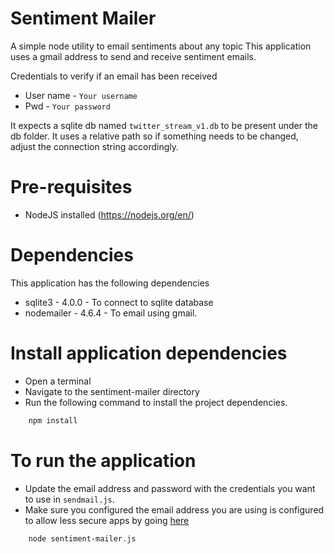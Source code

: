 # Sentiment Mailer
A simple node utility to email sentiments about any topic
This application uses a gmail address to send and receive sentiment emails.

Credentials to verify if an email has been received
* User name - `Your username`
* Pwd       - `Your password`

It expects a sqlite db named `twitter_stream_v1.db` to be present under the db folder.
It uses a relative path so if something needs to be changed, adjust the connection string accordingly.

# Pre-requisites
* NodeJS installed (https://nodejs.org/en/)

# Dependencies
This application has the following dependencies

* sqlite3 - 4.0.0 - To connect to sqlite database
* nodemailer - 4.6.4 - To email using gmail.


# Install application dependencies
* Open a terminal
* Navigate to the sentiment-mailer directory
* Run the following command to install the project dependencies.
```bash
    npm install
```
# To run the application
* Update the email address and password with the credentials you want to use in `sendmail.js`.
* Make sure you configured the email address you are using is configured to allow less secure apps by going [here](https://myaccount.google.com/lesssecureapps)
```bash
    node sentiment-mailer.js 
```
